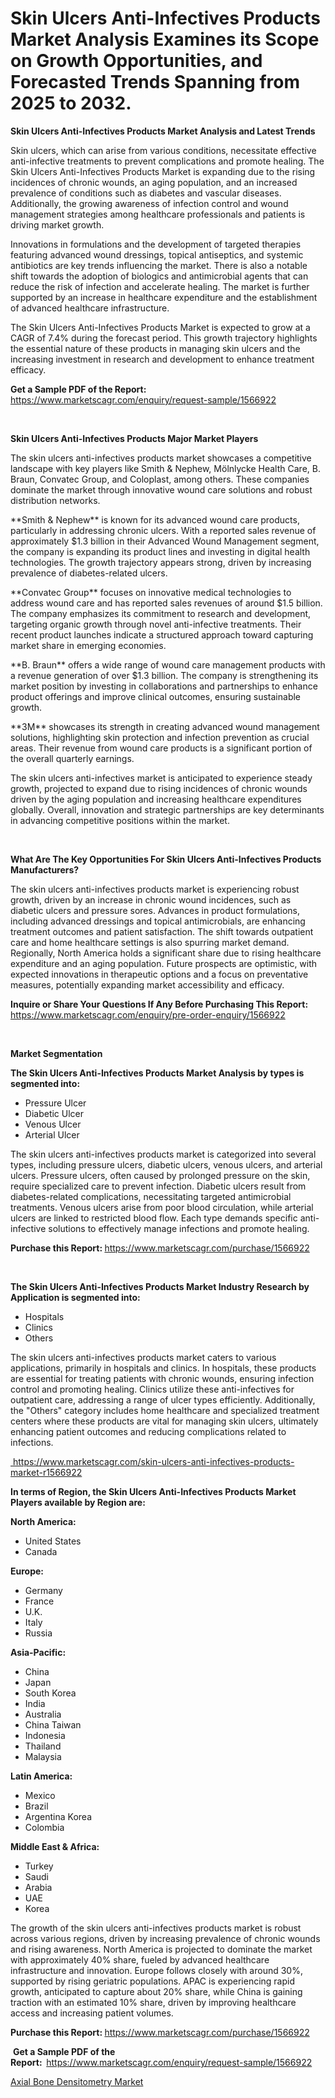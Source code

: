 <p><h1>Skin Ulcers Anti-Infectives Products Market Analysis Examines its Scope on Growth Opportunities, and Forecasted Trends Spanning from 2025 to 2032.</h1></p><p><strong>Skin Ulcers Anti-Infectives Products Market Analysis and Latest Trends</strong></p>
<p><p>Skin ulcers, which can arise from various conditions, necessitate effective anti-infective treatments to prevent complications and promote healing. The Skin Ulcers Anti-Infectives Products Market is expanding due to the rising incidences of chronic wounds, an aging population, and an increased prevalence of conditions such as diabetes and vascular diseases. Additionally, the growing awareness of infection control and wound management strategies among healthcare professionals and patients is driving market growth.</p><p>Innovations in formulations and the development of targeted therapies featuring advanced wound dressings, topical antiseptics, and systemic antibiotics are key trends influencing the market. There is also a notable shift towards the adoption of biologics and antimicrobial agents that can reduce the risk of infection and accelerate healing. The market is further supported by an increase in healthcare expenditure and the establishment of advanced healthcare infrastructure.</p><p>The Skin Ulcers Anti-Infectives Products Market is expected to grow at a CAGR of 7.4% during the forecast period. This growth trajectory highlights the essential nature of these products in managing skin ulcers and the increasing investment in research and development to enhance treatment efficacy.</p></p>
<p><strong>Get a Sample PDF of the Report:&nbsp;</strong> <a href="https://www.marketscagr.com/enquiry/request-sample/1566922?utm_campaign=3220&utm_medium=2&utm_source=Github&utm_content=ia&utm_term=22032025&utm_id=skin-ulcers-anti-infectives-products">https://www.marketscagr.com/enquiry/request-sample/1566922</a></p>
<p>&nbsp;</p>
<p><strong>Skin Ulcers Anti-Infectives Products Major Market Players</strong></p>
<p><p>The skin ulcers anti-infectives products market showcases a competitive landscape with key players like Smith & Nephew, Mölnlycke Health Care, B. Braun, Convatec Group, and Coloplast, among others. These companies dominate the market through innovative wound care solutions and robust distribution networks.</p><p>**Smith & Nephew** is known for its advanced wound care products, particularly in addressing chronic ulcers. With a reported sales revenue of approximately $1.3 billion in their Advanced Wound Management segment, the company is expanding its product lines and investing in digital health technologies. The growth trajectory appears strong, driven by increasing prevalence of diabetes-related ulcers.</p><p>**Convatec Group** focuses on innovative medical technologies to address wound care and has reported sales revenues of around $1.5 billion. The company emphasizes its commitment to research and development, targeting organic growth through novel anti-infective treatments. Their recent product launches indicate a structured approach toward capturing market share in emerging economies.</p><p>**B. Braun** offers a wide range of wound care management products with a revenue generation of over $1.3 billion. The company is strengthening its market position by investing in collaborations and partnerships to enhance product offerings and improve clinical outcomes, ensuring sustainable growth.</p><p>**3M** showcases its strength in creating advanced wound management solutions, highlighting skin protection and infection prevention as crucial areas. Their revenue from wound care products is a significant portion of the overall quarterly earnings.</p><p>The skin ulcers anti-infectives market is anticipated to experience steady growth, projected to expand due to rising incidences of chronic wounds driven by the aging population and increasing healthcare expenditures globally. Overall, innovation and strategic partnerships are key determinants in advancing competitive positions within the market.</p></p>
<p>&nbsp;</p>
<p><strong>What Are The Key Opportunities For Skin Ulcers Anti-Infectives Products Manufacturers?</strong></p>
<p><p>The skin ulcers anti-infectives products market is experiencing robust growth, driven by an increase in chronic wound incidences, such as diabetic ulcers and pressure sores. Advances in product formulations, including advanced dressings and topical antimicrobials, are enhancing treatment outcomes and patient satisfaction. The shift towards outpatient care and home healthcare settings is also spurring market demand. Regionally, North America holds a significant share due to rising healthcare expenditure and an aging population. Future prospects are optimistic, with expected innovations in therapeutic options and a focus on preventative measures, potentially expanding market accessibility and efficacy.</p></p>
<p><strong>Inquire or Share Your Questions If Any Before Purchasing This Report:</strong> <a href="https://www.marketscagr.com/enquiry/pre-order-enquiry/1566922?utm_campaign=3220&utm_medium=2&utm_source=Github&utm_content=ia&utm_term=22032025&utm_id=skin-ulcers-anti-infectives-products">https://www.marketscagr.com/enquiry/pre-order-enquiry/1566922</a></p>
<p>&nbsp;</p>
<p><strong>Market Segmentation</strong></p>
<p><strong>The Skin Ulcers Anti-Infectives Products Market Analysis by types is segmented into:</strong></p>
<p><ul><li>Pressure Ulcer</li><li>Diabetic Ulcer</li><li>Venous Ulcer</li><li>Arterial Ulcer</li></ul></p>
<p><p>The skin ulcers anti-infectives products market is categorized into several types, including pressure ulcers, diabetic ulcers, venous ulcers, and arterial ulcers. Pressure ulcers, often caused by prolonged pressure on the skin, require specialized care to prevent infection. Diabetic ulcers result from diabetes-related complications, necessitating targeted antimicrobial treatments. Venous ulcers arise from poor blood circulation, while arterial ulcers are linked to restricted blood flow. Each type demands specific anti-infective solutions to effectively manage infections and promote healing.</p></p>
<p><strong>Purchase this Report:&nbsp;</strong><a href="https://www.marketscagr.com/purchase/1566922?utm_campaign=3220&utm_medium=2&utm_source=Github&utm_content=ia&utm_term=22032025&utm_id=skin-ulcers-anti-infectives-products">https://www.marketscagr.com/purchase/1566922</a></p>
<p>&nbsp;</p>
<p><strong>The Skin Ulcers Anti-Infectives Products Market Industry Research by Application is segmented into:</strong></p>
<p><ul><li>Hospitals</li><li>Clinics</li><li>Others</li></ul></p>
<p><p>The skin ulcers anti-infectives products market caters to various applications, primarily in hospitals and clinics. In hospitals, these products are essential for treating patients with chronic wounds, ensuring infection control and promoting healing. Clinics utilize these anti-infectives for outpatient care, addressing a range of ulcer types efficiently. Additionally, the "Others" category includes home healthcare and specialized treatment centers where these products are vital for managing skin ulcers, ultimately enhancing patient outcomes and reducing complications related to infections.</p></p>
<p><a href="https://www.marketscagr.com/skin-ulcers-anti-infectives-products-market-r1566922?utm_campaign=3220&utm_medium=2&utm_source=Github&utm_content=ia&utm_term=22032025&utm_id=skin-ulcers-anti-infectives-products">&nbsp;https://www.marketscagr.com/skin-ulcers-anti-infectives-products-market-r1566922</a></p>
<p><strong>In terms of Region, the Skin Ulcers Anti-Infectives Products Market Players available by Region are:</strong></p>
<p>
    <p> <strong> North America: </strong>
        <ul>
            <li>United States</li>
            <li>Canada</li>
        </ul>
        </p> 
    <p> <strong> Europe: </strong>
        <ul>
            <li>Germany</li>
            <li>France</li>
            <li>U.K.</li>
            <li>Italy</li>
            <li>Russia</li>
        </ul>
        </p> 
    <p> <strong> Asia-Pacific: </strong>
        <ul>
            <li>China</li>
            <li>Japan</li>
            <li>South Korea</li>
            <li>India</li>
            <li>Australia</li>
            <li>China Taiwan</li>
            <li>Indonesia</li>
            <li>Thailand</li>
            <li>Malaysia</li>
        </ul>
        </p> 
    <p> <strong> Latin America: </strong>
        <ul>
            <li>Mexico</li>
            <li>Brazil</li>
            <li>Argentina Korea</li>
            <li>Colombia</li>
        </ul>
        </p> 
    <p> <strong> Middle East & Africa: </strong>
        <ul>
            <li>Turkey</li>
            <li>Saudi</li>
            <li>Arabia</li>
            <li>UAE</li>
            <li>Korea</li>
        </ul>
    </p>
    </p>
<p><p>The growth of the skin ulcers anti-infectives products market is robust across various regions, driven by increasing prevalence of chronic wounds and rising awareness. North America is projected to dominate the market with approximately 40% share, fueled by advanced healthcare infrastructure and innovation. Europe follows closely with around 30%, supported by rising geriatric populations. APAC is experiencing rapid growth, anticipated to capture about 20% share, while China is gaining traction with an estimated 10% share, driven by improving healthcare access and increasing patient volumes.</p></p>
<p><strong>Purchase this Report: </strong><a href="https://www.marketscagr.com/purchase/1566922?utm_campaign=3220&utm_medium=2&utm_source=Github&utm_content=ia&utm_term=22032025&utm_id=skin-ulcers-anti-infectives-products">https://www.marketscagr.com/purchase/1566922</a></p>
<p>&nbsp;<strong>Get a Sample PDF of the Report:&nbsp;&nbsp;</strong><a href="https://www.marketscagr.com/enquiry/request-sample/1566922?utm_campaign=3220&utm_medium=2&utm_source=Github&utm_content=ia&utm_term=22032025&utm_id=skin-ulcers-anti-infectives-products">https://www.marketscagr.com/enquiry/request-sample/1566922</a></p>
<p><strong></strong></p>
<p><p><a href="https://github.com/samesdufloiw/Market-Research-Report-List-1/blob/main/axial-bone-densitometry-market.md?utm_campaign=3220&utm_medium=2&utm_source=Github&utm_content=ia&utm_term=22032025&utm_id=skin-ulcers-anti-infectives-products">Axial Bone Densitometry Market</a></p></p>
